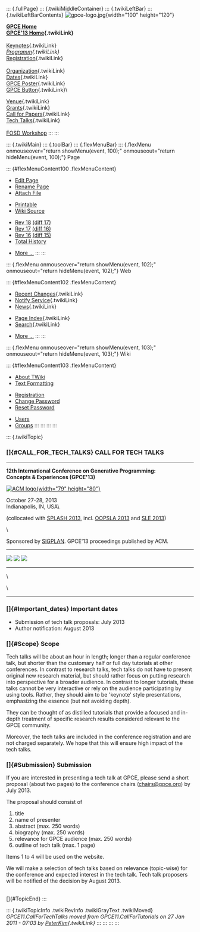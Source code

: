 ::: {.fullPage}
::: {.twikiMiddleContainer}
::: {.twikiLeftBar}
::: {.twikiLeftBarContents}
![gpce-logo.jpg](../pub/GPCE13/WebLeftBar/gpce-logo.jpg){width="100"
height="120"}

**[GPCE Home](http://program-transformation.org/Gpce)**\
**[GPCE\'13 Home](WebHome){.twikiLink}**\
\
[Keynotes](KeynoteSpeakers){.twikiLink}\
*[Programm](ConferenceProgram){.twikiLink}*\
[Registration](GpceRegistration){.twikiLink}\
\
[Organization](ConferenceOrganization){.twikiLink}\
[Dates](ImportantDates){.twikiLink}\
[GPCE Poster](Poster){.twikiLink}\
[GPCE Button](Banner){.twikiLink}\

[Venue](ConferenceVenue){.twikiLink}\
[Grants](Grants){.twikiLink}\
[Call for Papers](CallForPapers){.twikiLink}\
[Tech Talks](CallForTechTalks){.twikiLink}\
\
[FOSD Workshop](http://fosd.net/2013)
:::
:::

::: {.twikiMain}
::: {.toolBar}
::: {.flexMenuBar}
::: {.flexMenu onmouseover="return showMenu(event, 100);" onmouseout="return hideMenu(event, 100);"}
Page

::: {#flexMenuContent100 .flexMenuContent}
-   [Edit
    Page](http://www.program-transformation.org/edit/GPCE13/CallForTechTalks?t=1536827551)
-   [Rename
    Page](http://www.program-transformation.org/rename/GPCE13/CallForTechTalks)
-   [Attach
    File](http://www.program-transformation.org/attach/GPCE13/CallForTechTalks)

<!-- -->

-   [Printable](http://www.program-transformation.org/view/GPCE13/CallForTechTalks?skin=print.pattern)
-   [Wiki
    Source](http://www.program-transformation.org/view/GPCE13/CallForTechTalks?skin=text&raw=on&contenttype=text/plain)

<!-- -->

-   [Rev
    18](http://www.program-transformation.org/view/GPCE13/CallForTechTalks?rev=1.18)
    [(diff 17)](http://www.program-transformation.org/rdiff/GPCE13/CallForTechTalks?rev1=1.18&rev2=1.17)
-   [Rev
    17](http://www.program-transformation.org/view/GPCE13/CallForTechTalks?rev=1.17)
    [(diff 16)](http://www.program-transformation.org/rdiff/GPCE13/CallForTechTalks?rev1=1.17&rev2=1.16)
-   [Rev
    16](http://www.program-transformation.org/view/GPCE13/CallForTechTalks?rev=1.16)
    [(diff 15)](http://www.program-transformation.org/rdiff/GPCE13/CallForTechTalks?rev1=1.16&rev2=1.15)
-   [Total
    History](http://www.program-transformation.org/rdiff/GPCE13/CallForTechTalks)

<!-- -->

-   [More
    \...](http://www.program-transformation.org/oops/GPCE13/CallForTechTalks?template=oopsmore&param1=1.18&param2=1.18)
:::
:::

::: {.flexMenu onmouseover="return showMenu(event, 102);" onmouseout="return hideMenu(event, 102);"}
Web

::: {#flexMenuContent102 .flexMenuContent}
-   [Recent Changes](WebChanges){.twikiLink}
-   [Notify Service](WebNotify){.twikiLink}
-   [News](WebNews){.twikiLink}

<!-- -->

-   [Page Index](WebIndex){.twikiLink}
-   [Search](WebSearch){.twikiLink}

<!-- -->

-   [More
    \...](http://www.program-transformation.org/oops/GPCE13/CallForTechTalks?template=oopsmore&param1=1.18&param2=1.18)
:::
:::

::: {.flexMenu onmouseover="return showMenu(event, 103);" onmouseout="return hideMenu(event, 103);"}
Wiki

::: {#flexMenuContent103 .flexMenuContent}
-   [About
    TWiki](http://www.program-transformation.org/view/TWiki/WebHome)
-   [Text
    Formatting](http://www.program-transformation.org/view/TWiki/TextFormattingRules)

<!-- -->

-   [Registration](http://www.program-transformation.org/view/TWiki/TWikiRegistration)
-   [Change
    Password](http://www.program-transformation.org/view/TWiki/ChangePassword)
-   [Reset
    Password](http://www.program-transformation.org/view/TWiki/ResetPassword)

<!-- -->

-   [Users](http://www.program-transformation.org/view/Main/TWikiUsers)
-   [Groups](http://www.program-transformation.org/view/Main/TWikiGroups)
:::
:::
:::
:::

::: {.twikiTopic}
### []{#CALL_FOR_TECH_TALKS} CALL FOR TECH TALKS

------------------------------------------------------------------------

**12th International Conference on Generative Programming:
Concepts & Experiences (GPCE\'13)**

[![ACM logo](../pub/GPCE13/ConferenceHeader/acm_logo.jpg){width="79"
height="80"}](http://www.acm.org/)

October 27-28, 2013\
Indianapolis, IN, USA\

(collocated with [SPLASH 2013](http://splashcon.org/2013/), incl.
[OOPSLA 2013](http://splashcon.org/2013/cfp/618) and [SLE
2013](http://planet-sl.org/sle2013/))

\

Sponsored by [SIGPLAN](http://www.acm.org/sigplan/). GPCE\'13
proceedings published by ACM.

  -------------------------------------------------------------------------------------------- ----------------------------------------------------------------------------------------------- --------------------------------------------------------------------------------------------------------------------------------------------------------------------- -- --
  [![](../pub/GPCE13/ConferenceHeader/linkedin.png)](http://tinyurl.com/6dn4k5t "GPCE 2012")   [![](../pub/GPCE13/ConferenceHeader/twitter.png)](http://twitter.com/#!/gpceconf "GPCE 2012")   [![](../pub/GPCE13/ConferenceHeader/facebook.png)](http://www.facebook.com/pages/Generative-Programming-and-Component-Engineering-GPCE/174696855900734 "GPCE 2012")      
  -------------------------------------------------------------------------------------------- ----------------------------------------------------------------------------------------------- --------------------------------------------------------------------------------------------------------------------------------------------------------------------- -- --

\

\

------------------------------------------------------------------------

### []{#Important_dates} Important dates

-   Submission of tech talk proposals: July 2013
-   Author notification: August 2013

### []{#Scope} Scope

Tech talks will be about an hour in length; longer than a regular
conference talk, but shorter than the customary half or full day
tutorials at other conferences. In contrast to research talks, tech
talks do not have to present original new research material, but should
rather focus on putting research into perspective for a broader
audience. In contrast to longer tutorials, these talks cannot be very
interactive or rely on the audience participating by using tools.
Rather, they should aim to be \'keynote\' style presentations,
emphasizing the essence (but not avoiding depth).

They can be thought of as distilled tutorials that provide a focused and
in-depth treatment of specific research results considered relevant to
the GPCE community.

Moreover, the tech talks are included in the conference registration and
are not charged separately. We hope that this will ensure high impact of
the tech talks.

### []{#Submission} Submission

If you are interested in presenting a tech talk at GPCE, please send a
short proposal (about two pages) to the conference chairs
(<chairs@gpce.org>) by July 2013.

The proposal should consist of

1.  title
2.  name of presenter
3.  abstract (max. 250 words)
4.  biography (max. 250 words)
5.  relevance for GPCE audience (max. 250 words)
6.  outline of tech talk (max. 1 page)

Items 1 to 4 will be used on the website.

We will make a selection of tech talks based on relevance (topic-wise)
for the conference and expected interest in the tech talk. Tech talk
proposers will be notified of the decision by August 2013.

\
[]{#TopicEnd}
:::

::: {.twikiTopicInfo .twikiRevInfo .twikiGrayText .twikiMoved}
*GPCE11.CallForTechTalks moved from GPCE11.CallForTutorials on 27 Jan
2011 - 07:03 by [PeterKim](../Main/PeterKim){.twikiLink}*
:::
:::
:::
:::
